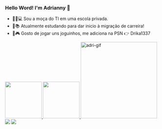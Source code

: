 ### Hello Word! I'm Adrianny 👋


- 👩🏻💻 Sou a moça do TI em uma escola privada.
- 📜📚 Atualmente estudando para dar inicio à migração de carreira!
- 👾🎮 Gosto de jogar uns joguinhos, me adiciona na PSN 👉 Drika1337

<!--
- 🤔 I’m looking for help with ...
- 💬 Ask me about ...
- 📫 How to reach me: ...
- 😄 Pronouns: ...
- ⚡ Fun fact: ...
-->

<div align="left">
  <a href="https://github.com/adriannylelis">
  <img height="120em" src="https://github-readme-stats.vercel.app/api?username=adriannylelis&show_icons=false&theme=dracula&include_all_commits=true&count_private=true"/>
  <img height="120em" src="https://github-readme-stats.vercel.app/api/top-langs/?username=adriannylelis&layout=compact&langs_count=7&theme=dracula"/>

  
  <img height="250em" src="https://i.ibb.co/wycJ1FL/adri-gif.gif" alt="adri-gif" border="0">  
  <a href="https://www.linkedin.com/in/adrianny-lelis-092420172/" target="_blank"><img src="https://img.shields.io/badge/-LinkedIn-%230077B5?style=for-the-badge&logo=linkedin&logoColor=white" target="_blank"></a> 
 	<a href="mailto:adrianny.lelis@gmail.com" target="_blank"><img src="https://img.shields.io/badge/Gmail-D14836?style=for-the-badge&logo=gmail&logoColor=white"></a>
  
 
</div>
